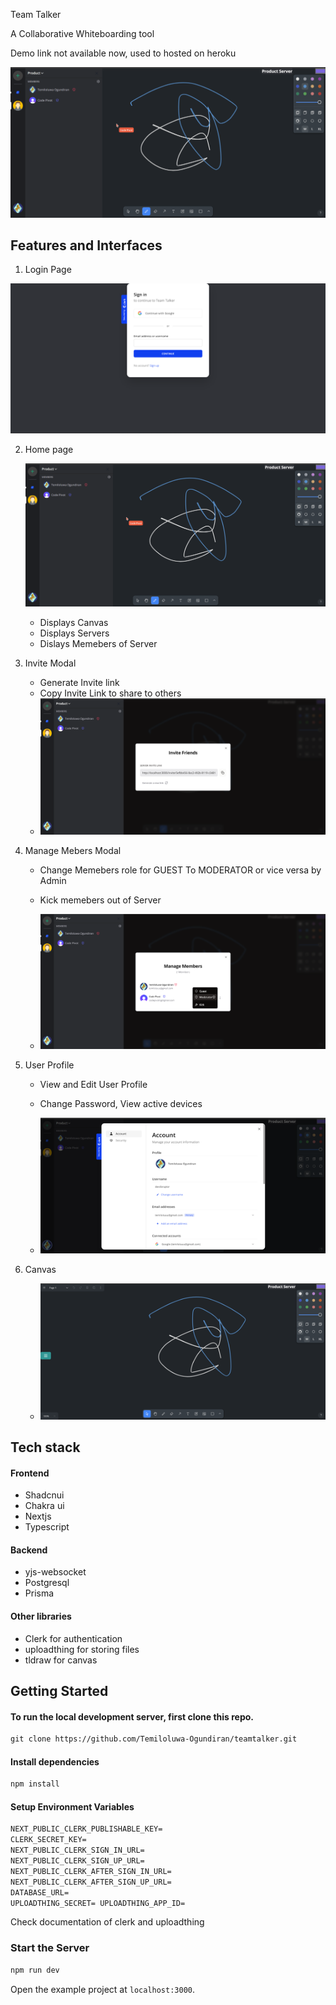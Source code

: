 Team Talker

A Collaborative Whiteboarding tool

Demo link not available now, used to hosted on heroku

<p align="center">  
<img src="./img/homeui.png"/>  
</p>

## Features and Interfaces

1. Login Page

<p align="center">  
<img src="./img/login.png"/>  
</p>

2. Home page
   <p align="center">  
   <img src="./img/homeui.png"/>
   </p>

   - Displays Canvas
   - Displays Servers
   - Dislays Memebers of Server

3. Invite Modal

   - Generate Invite link
   - Copy Invite Link to share to others
   - ![image](./img/inviteui.png)

4. Manage Mebers Modal

   - Change Memebers role for GUEST To MODERATOR or vice versa by Admin
   - Kick memebers out of Server

   - ![image](./img/manage2.png)

5. User Profile

   - View and Edit User Profile
   - Change Password, View active devices

   - ![image](./img/userprofile.png)

6. Canvas

   - ![image](./img/canvas.png)

## Tech stack

#### Frontend

- Shadcnui
- Chakra ui
- Nextjs
- Typescript

#### Backend

- yjs-websocket
- Postgresql
- Prisma

#### Other libraries

- Clerk for authentication
- uploadthing for storing files
- tldraw for canvas

## Getting Started

#### To run the local development server, first clone this repo.

```html
git clone https://github.com/Temiloluwa-Ogundiran/teamtalker.git
```

#### Install dependencies

```html
npm install
```

#### Setup Environment Variables

```html
NEXT_PUBLIC_CLERK_PUBLISHABLE_KEY= 
CLERK_SECRET_KEY=
NEXT_PUBLIC_CLERK_SIGN_IN_URL= 
NEXT_PUBLIC_CLERK_SIGN_UP_URL=
NEXT_PUBLIC_CLERK_AFTER_SIGN_IN_URL= 
NEXT_PUBLIC_CLERK_AFTER_SIGN_UP_URL=
DATABASE_URL= 
UPLOADTHING_SECRET= UPLOADTHING_APP_ID=
```

Check documentation of clerk and uploadthing

### Start the Server

```html
npm run dev
```

Open the example project at `localhost:3000`.

